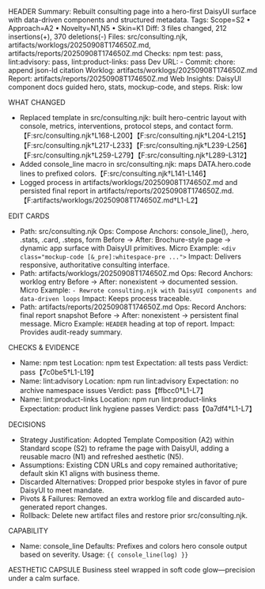 HEADER
Summary: Rebuilt consulting page into a hero-first DaisyUI surface with data-driven components and structured metadata.
Tags: Scope=S2 • Approach=A2 • Novelty=N1,N5 • Skin=K1
Diff: 3 files changed, 212 insertions(+), 370 deletions(-)
Files: src/consulting.njk, artifacts/worklogs/20250908T174650Z.md, artifacts/reports/20250908T174650Z.md
Checks: npm test: pass, lint:advisory: pass, lint:product-links: pass
Dev URL: -
Commit: chore: append json-ld citation
Worklog: artifacts/worklogs/20250908T174650Z.md
Report: artifacts/reports/20250908T174650Z.md
Web Insights: DaisyUI component docs guided hero, stats, mockup-code, and steps.
Risk: low

WHAT CHANGED
- Replaced template in src/consulting.njk: built hero-centric layout with console, metrics, interventions, protocol steps, and contact form.【F:src/consulting.njk†L168-L200】【F:src/consulting.njk†L204-L215】【F:src/consulting.njk†L217-L233】【F:src/consulting.njk†L239-L256】【F:src/consulting.njk†L259-L279】【F:src/consulting.njk†L289-L312】
- Added console_line macro in src/consulting.njk: maps DATA.hero.code lines to prefixed colors.【F:src/consulting.njk†L141-L146】
- Logged process in artifacts/worklogs/20250908T174650Z.md and persisted final report in artifacts/reports/20250908T174650Z.md.【F:artifacts/worklogs/20250908T174650Z.md†L1-L2】

EDIT CARDS
- Path: src/consulting.njk
  Ops: Compose
  Anchors: console_line(), .hero, .stats, .card, .steps, form
  Before → After: Brochure-style page → dynamic app surface with DaisyUI primitives.
  Micro Example: `<div class="mockup-code [&_pre]:whitespace-pre ...">`
  Impact: Delivers responsive, authoritative consulting interface.
- Path: artifacts/worklogs/20250908T174650Z.md
  Ops: Record
  Anchors: worklog entry
  Before → After: nonexistent → documented session.
  Micro Example: `- Rewrote consulting.njk with DaisyUI components and data-driven loops`
  Impact: Keeps process traceable.
- Path: artifacts/reports/20250908T174650Z.md
  Ops: Record
  Anchors: final report snapshot
  Before → After: nonexistent → persistent final message.
  Micro Example: `HEADER` heading at top of report.
  Impact: Provides audit-ready summary.

CHECKS & EVIDENCE
- Name: npm test
  Location: npm test
  Expectation: all tests pass
  Verdict: pass【7c0be5†L1-L19】
- Name: lint:advisory
  Location: npm run lint:advisory
  Expectation: no archive namespace issues
  Verdict: pass【ffbcc0†L1-L7】
- Name: lint:product-links
  Location: npm run lint:product-links
  Expectation: product link hygiene passes
  Verdict: pass【0a7df4†L1-L7】

DECISIONS
- Strategy Justification: Adopted Template Composition (A2) within Standard scope (S2) to reframe the page with DaisyUI, adding a reusable macro (N1) and refreshed aesthetic (N5).
- Assumptions: Existing CDN URLs and copy remained authoritative; default skin K1 aligns with business theme.
- Discarded Alternatives: Dropped prior bespoke styles in favor of pure DaisyUI to meet mandate.
- Pivots & Failures: Removed an extra worklog file and discarded auto-generated report changes.
- Rollback: Delete new artifact files and restore prior src/consulting.njk.

CAPABILITY
- Name: console_line
  Defaults: Prefixes and colors hero console output based on severity.
  Usage: `{{ console_line(log) }}`

AESTHETIC CAPSULE
Business steel wrapped in soft code glow—precision under a calm surface.